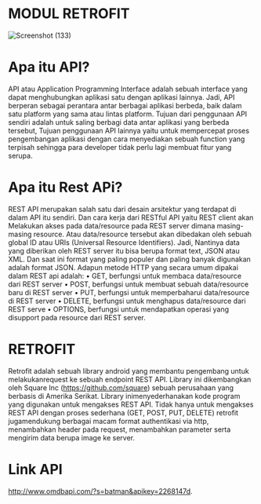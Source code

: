 # MODUL RETROFIT
![Screenshot (133)](https://user-images.githubusercontent.com/54672937/116637121-42bb8300-a98d-11eb-87df-41cb066ab6e8.png)
# Apa itu API?
API atau Application Programming Interface adalah sebuah interface yang dapat menghubungkan aplikasi satu dengan aplikasi lainnya. Jadi, API berperan sebagai perantara antar berbagai aplikasi berbeda, baik dalam satu platform yang sama atau lintas platform. Tujuan dari penggunaan API sendiri adalah untuk saling berbagi data antar aplikasi yang berbeda tersebut, Tujuan penggunaan API lainnya yaitu untuk mempercepat proses pengembangan aplikasi dengan cara menyediakan sebuah function yang terpisah sehingga para developer tidak perlu lagi membuat fitur yang serupa.
# Apa itu Rest APi?
REST API merupakan salah satu dari desain arsitektur yang terdapat di dalam API itu sendiri. Dan cara kerja dari RESTful API yaitu REST client akan Melakukan akses pada data/resource pada REST server dimana masing-masing resource. Atau data/resource tersebut akan dibedakan oleh sebuah global ID atau URIs (Universal Resource Identifiers).
Jadi, Nantinya data yang diberikan oleh REST server itu bisa berupa format text, JSON atau XML. Dan saat ini format yang paling populer dan paling banyak digunakan adalah format
JSON. Adapun metode HTTP yang secara umum dipakai dalam REST api adalah:
• GET, berfungsi untuk membaca data/resource dari REST server
• POST, berfungsi untuk membuat sebuah data/resource baru di REST server
• PUT, berfungsi untuk memperbaharui data/resource di REST server
• DELETE, berfungsi untuk menghapus data/resource dari REST serve
• OPTIONS, berfungsi untuk mendapatkan operasi yang disupport pada resource dari
REST server.
# RETROFIT
Retrofit adalah sebuah library android yang membantu pengembang untuk melakukanrequest ke sebuah endpoint REST API. Library ini dikembangkan oleh Square Inc
(https://github.com/square) sebuah perusahaan yang berbasis di Amerika Serikat. Library inimenyederhanakan kode program yang digunakan untuk mengakses REST API. Tidak hanya untuk
mengakses REST API dengan proses sederhana (GET, POST, PUT, DELETE) retrofit jugamendukung berbagai macam format authentikasi via http, menambahkan header pada request,
menambahkan parameter serta mengirim data berupa image ke server.
# Link API
http://www.omdbapi.com/?s=batman&apikey=2268147d.
